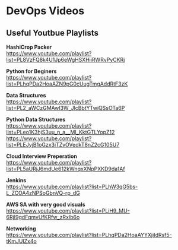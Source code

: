 # DevOps Videos

## Useful Youtbue Playlists 

**HashiCrop Packer**<br/>
https://www.youtube.com/playlist?list=PL8VzFQ8k4U1Jp6eWgHSXHiiRWRvPyCKRj

**Python for Beginers**<br/>
https://www.youtube.com/playlist?list=PLhqPDa2HoaAZN9pG0cUugTmgAddRtF3zK

**Data Structures**<br/>
https://www.youtube.com/playlist?list=PL2_aWCzGMAwI3W_JlcBbtYTwiQSsOTa6P

**Python Data Structures**<br/>
https://www.youtube.com/playlist?list=PLeo1K3hjS3uu_n_a__MI_KktGTLYopZ12
https://www.youtube.com/playlist?list=PLEJyjB1oGzx3iTZvOVedkT8nZ2cG105U7

**Cloud Interview Preperation**<br/>
https://www.youtube.com/playlist?list=PL5aURjJ6mdUe612kWnqxXNpPXKD9da1Af

**Jenkins**<br/>
https://www.youtube.com/playlist?list=PLhW3qG5bs-L_ZCOA4zNPSoGbnVQ-rp_dG

**AWS SA with very good visuals**<br/>
https://www.youtube.com/playlist?list=PLiH9_MU-6RjI9gdFqmvUfKRfw_zRxIb6o

**Networking**<br/>
https://www.youtube.com/playlist?list=PLhqPDa2HoaAYYXjiIdRsf5-tKmJUlZx4o
